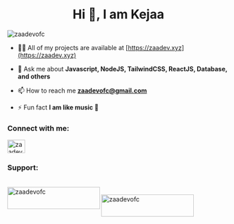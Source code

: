 <h1 align="center">Hi 👋, I am Kejaa</h1>
<p align="left"> <img src="https://komarev.com/ghpvc/?username=zaadevofc&label=Profile%20views&color=0e75b6&style=flat" alt="zaadevofc" /> </p>

- 👨‍💻 All of my projects are available at [https://zaadev.xyz](https://zaadev.xyz)

- 💬 Ask me about **Javascript, NodeJS, TailwindCSS, ReactJS, Database, and others**

- 📫 How to reach me **zaadevofc@gmail.com**

- ⚡ Fun fact **I am like music 🎹**

<h3 align="left">Connect with me:</h3>
<p align="left">
<a href="https://instagram.com/zaadevofc" target="blank"><img align="center" src="https://raw.githubusercontent.com/rahuldkjain/github-profile-readme-generator/master/src/images/icons/Social/instagram.svg" alt="zaadevofc" height="30" width="40" /></a>
</p>

<h3 align="left">Support:</h3>
<br>
<a href="https://www.buymeacoffee.com/zaadevofc"> <img align="left" src="https://cdn.buymeacoffee.com/buttons/v2/default-yellow.png" height="50" width="210" alt="zaadevofc" /></a>
<br>
<a href="https://ko-fi.com/zaadevofc"> <img align="left" src="https://cdn.ko-fi.com/cdn/kofi3.png?v=3" height="50" width="210" alt="zaadevofc" /></a>